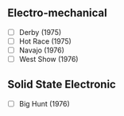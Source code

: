 ## Electro-mechanical
- [ ] Derby (1975)
- [ ] Hot Race (1975)
- [ ] Navajo (1976)
- [ ] West Show (1976)
## Solid State Electronic
- [ ] Big Hunt (1976)
